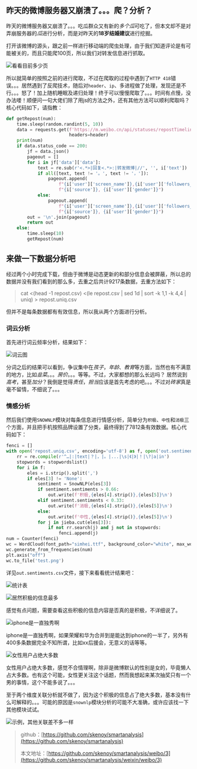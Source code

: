 ## 昨天的微博服务器又崩溃了。。。爬？分析？

昨天的微博服务器又崩溃了。。。吃瓜群众又有新的*多个瓜*可吃了，但本文却不是对弄崩服务器的*瓜*进行分析，而是对昨天的**18岁结婚建议**进行挖掘。

打开该微博的源头，跟之前一样进行移动端的爬虫处理，由于我们知道评论是有可能被关的，而且只能爬100页，所以我们对转发信息进行抓取。

![看看目前多少页](https://mmbiz.qpic.cn/mmbiz_png/mYJibSOraq9ofkMN5wQfhEibms8vyuBTuAzrgduibDm8tJWY5icwOHkpwvnksbEAq8mwkXKWYiaPDzD1nicvTQQjk8nw/0?wx_fmt=png)

所以就简单的按照之前的进行爬取，不过在爬取的过程中遇到了`HTTP 418`错误。。。居然遇到了反爬技术，随后对`header`、`ip`、多进程做了处理，发现还是不行。。。怒了！加上随机睡眠及递归处理！终于可以慢慢爬取了。。。时间有点慢，没办法喽！顺便问一句大佬们除了用js的方法之外，还有其他方法可以顺利爬取吗？核心代码如下，请指教：

```python
def getRepost(num):
    time.sleep(random.randint(5, 10))
    data = requests.get(f'https://m.weibo.cn/api/statuses/repostTimeline?id=4387818392289541&page={str(num)}',
                        headers=header)
    print(num)
    if data.status_code == 200:
        jf = data.json()
        pageout = []
        for i in jf['data']['data']:
            text = re.sub(r'<.*>|回复<.*>:|转发微博|//', '', i['text'])
            if all([text, text != '。', text != '，']):
                pageout.append(
                    f"{i['user']['screen_name']},{i['user']['followers_count']},{i['user']['follow_count']},{text}, "
                    f"{i['source']}, {i['user']['gender']}")
            else:
                pageout.append(
                    f"{i['user']['screen_name']},{i['user']['followers_count']},{i['user']['follow_count']},None, "
                    f"{i['source']}, {i['user']['gender']}")
        out = '\n'.join(pageout)
        return out
    else:
        time.sleep(10)
        getRepost(num)
```

## 来做一下数据分析吧
经过两个小时完成下载，但由于微博是动态更新的和部分信息会被屏蔽，所以总的数据并没有我们看到的那么多，去重之后共计9217条数据，去重方法如下：

> cat <(head -1 repost.csv) <(le repost.csv  | sed 1d | sort -k 1,1 -k 4,4 | uniq) > repost.uniq.csv

但并不是每条数据都有有效信息，所以我从两个方面进行分析。

### 词云分析

首先进行词云频率分析，结果如下：

![词云图](https://mmbiz.qpic.cn/mmbiz_png/mYJibSOraq9ofkMN5wQfhEibms8vyuBTuAtiauLAA9D1ckyEvLOMicpu1AKRibQvuNIcJsMQeVwD0ot6HD5azCXf4HA/0?wx_fmt=png)

分词之后的结果可以看到，争议集中在*孩子*，*年龄*、*教育*等方面，当然也有不满意的地方，比如*韭菜*。。。*房价*。。。等等。不过，大家都想的那么长远吗？
居然说到*高考*，甚至*加分*？我倒是觉得*责任*，*担当*应该是首先考虑的吧。。。不过对*砖家*真是毫不留情，不细说了。。。

### 情感分析
然后我们使用`SNOWNLP`模块对每条信息进行情感分析，简单分为`积极`、`中性`和`消极`三个方面，并且把手机按照品牌设置了分类，最终得到了7812条有效数据。核心代码如下：

```python
fenci = []
with open('repost.uniq.csv', encoding='utf-8') as f, open('out.sentiments.csv', 'w', encoding='utf-8') as out:
    rr = re.compile(r'^…|:|text|？|，|。|...|\s|《|》|！|\?|a|in')
    stopwords = stopwordslist()
    for i in f:
        eles = i.strip().split(',')
        if eles[3] != 'None':
            sentiment = SnowNLP(eles[3])
            if sentiment.sentiments > 0.66:
                out.write(f'积极,{eles[4].strip()},{eles[5]}\n')
            elif sentiment.sentiments < 0.33:
                out.write(f'消极,{eles[4].strip()},{eles[5]}\n')
            else:
                out.write(f'中性,{eles[4].strip()},{eles[5]}\n')
            for j in jieba.cut(eles[3]):
                if not rr.search(j) and j not in stopwords:
                    fenci.append(j)
num = Counter(fenci)
wc = WordCloud(font_path="simhei.ttf", background_color="white", max_words=100, width=1000, height=860, margin=2)
wc.generate_from_frequencies(num)
plt.axis("off")
wc.to_file('test.png')
```

详见`out.sentiments.csv`文件，接下来看看统计结果吧：

![统计表](https://mmbiz.qpic.cn/mmbiz_png/mYJibSOraq9ofkMN5wQfhEibms8vyuBTuAob1tsdo58TXYq1bxZTTSkcHq6A6y9IoVntGbFjkQ1ywIjD1yxc1R5Q/0?wx_fmt=png)

![居然积极的信息最多](https://mmbiz.qpic.cn/mmbiz_png/mYJibSOraq9ofkMN5wQfhEibms8vyuBTuAuADdF8HFvzgZtKZoia4enT9JSicuee2WyemsZ0sxpTq1Yx1oxVman3uw/0?wx_fmt=png)

感觉有点问题，需要查看这些积极的信息内容是否真的是积极，不详细说了。

![iphone是一直独秀啊](https://mmbiz.qpic.cn/mmbiz_png/mYJibSOraq9ofkMN5wQfhEibms8vyuBTuAyp0p9RtQo1adL1Yvm68ehBQBM4U6H5ZEdcX4lA8AA4GOT62aS7mm5w/0?wx_fmt=png)

iphone是一直独秀啊，如果荣耀和华为合并到是能达到iphone的一半了，另外有400多条数据完全不知所谓，比如xx后援会，无意义的话等等。

![女性用户占绝大多数](https://mmbiz.qpic.cn/mmbiz_png/mYJibSOraq9ofkMN5wQfhEibms8vyuBTuAkqlI25X2e0Ziaqp9P6MfJPpj8b5rkQ8QxbUNLukY8wfKujfefsFnPlQ/0?wx_fmt=png)

女性用户占绝大多数，感觉不合情理啊，除非是微博默认的性别是女的，毕竟懒人占大多数。也有这个可能，女性更关注这个话题，然而我想起来某次抽奖只有一个男的事情，这个不能多说了。。。

至于两个维度关联分析就不做了，因为这个积极的信息占了绝大多数，基本没有什么可解释的。。。可能的原因是`snownlp`模块分析的可能不大准确，或许应该找一下其他模块试试。

![示例，其他关联差不多一样](https://mmbiz.qpic.cn/mmbiz_png/mYJibSOraq9ofkMN5wQfhEibms8vyuBTuAwDUic8ib8YR1KtiawanLRxt7QSTIcW1lhCR92BRgQzOSdOCy72iclyl3gg/0?wx_fmt=png)


> github：[https://github.com/skenoy/smartanalysis](https://github.com/skenoy/smartanalysis)
> 
> 本文地址：[https://github.com/skenoy/smartanalysis/weibo/3](https://github.com/skenoy/smartanalysis/weixin/weibo/3)

